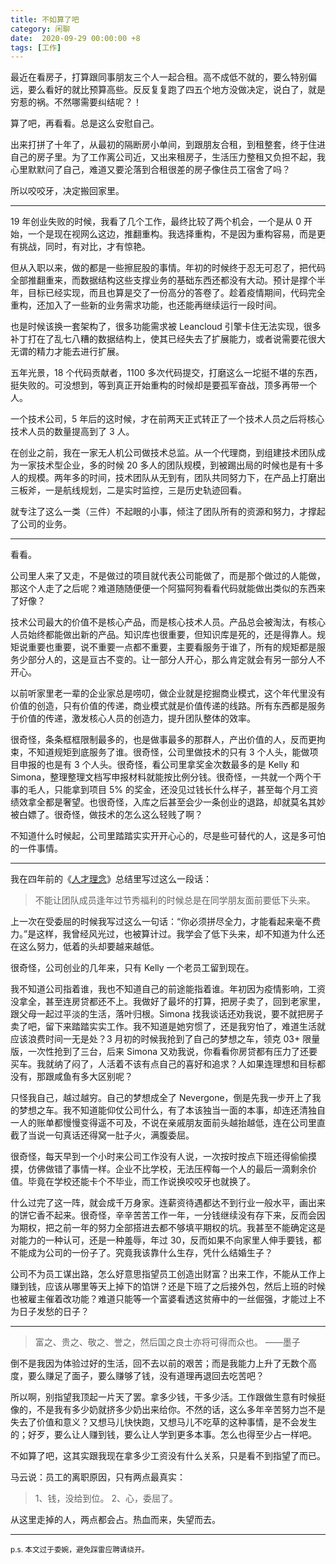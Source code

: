 ```yaml
---
title: 不如算了吧
category: 闲聊
date:  2020-09-29 00:00:00 +8
tags: [工作]
---
```


最近在看房子，打算跟同事朋友三个人一起合租。高不成低不就的，要么特别偏远，要么看好的就比预算高些。反反复复跑了四五个地方没做决定，说白了，就是穷惹的祸。不然哪需要纠结呢？！

算了吧，再看看。总是这么安慰自己。

出来打拼了十年了，从最初的隔断房小单间，到跟朋友合租，到租整套，终于住进自己的房子里。为了工作离公司近，又出来租房子，生活压力整租又负担不起，我心里默默问了自己，难道又要沦落到合租很差的房子像住员工宿舍了吗？

所以咬咬牙，决定搬回家里。

<!-- more -->

---

19 年创业失败的时候，我看了几个工作，最终比较了两个机会，一个是从 0 开始，一个是现在视网么这边，推翻重构。我选择重构，不是因为重构容易，而是更有挑战，同时，有对比，才有惊艳。

但从入职以来，做的都是一些擦屁股的事情。年初的时候终于忍无可忍了，把代码全部推翻重来，而数据结构这些支撑业务的基础东西还都没有大动。预计是撑个半年，目标已经实现，而且也算是交了一份高分的答卷了。趁着疫情期间，代码完全重构，还加入了一些新的业务需求功能，也还能再继续运行一段时间。

也是时候该换一套架构了，很多功能需求被 Leancloud 引擎卡住无法实现，很多补丁打在了乱七八糟的数据结构上，使其已经失去了扩展能力，或者说需要花很大无谓的精力才能去进行扩展。

五年光景，18 个代码贡献者，1100 多次代码提交，打磨这么一坨挺不堪的东西，挺失败的。可没想到，等到真正开始重构的时候却是要孤军奋战，顶多再带一个人。

一个技术公司，5 年后的这时候，才在前两天正式转正了一个技术人员之后将核心技术人员的数量提高到了 3 人。

在创业之前，我在一家无人机公司做技术总监。从一个代理商，到组建技术团队成为一家技术型企业，多的时候 20 多人的团队规模，到被踢出局的时候也是有十多人的规模。两年多的时间，技术团队从无到有，团队共同努力下，在产品上打磨出三板斧，一是航线规划，二是实时监控，三是历史轨迹回看。

就专注了这么一类（三件）不起眼的小事，倾注了团队所有的资源和努力，才撑起了公司的业务。

---

看看。

公司里人来了又走，不是做过的项目就代表公司能做了，而是那个做过的人能做，那这个人走了之后呢？难道随随便便一个阿猫阿狗看看代码就能做出类似的东西来了好像？

技术公司最大的价值不是核心产品，而是核心技术人员。产品总会被淘汰，有核心人员始终都能做出新的产品。知识库也很重要，但知识库是死的，还是得靠人。规矩说重要也重要，说不重要一点都不重要，主要看服务于谁了，所有的规矩都是服务少部分人的，这是亘古不变的。让一部分人开心，那么肯定就会有另一部分人不开心。

以前听家里老一辈的企业家总是唠叨，做企业就是挖掘商业模式，这个年代里没有价值的创造，只有价值的传递，商业模式就是价值传递的线路。所有东西都是服务于价值的传递，激发核心人员的创造力，提升团队整体的效率。

很奇怪，条条框框限制最多的，也是做事最多的那群人，产出价值的人，反而更拘束，不知道规矩到底服务了谁。很奇怪，公司里做技术的只有 3 个人头，能做项目申报的也是有 3 个人头。很奇怪，看公司里拿奖金次数最多的是 Kelly 和 Simona，整理整理文档写申报材料就能按比例分钱。很奇怪，一共就一个两个干事的毛人，只能拿到项目 5% 的奖金，还没见过钱长什么样子，甚至每个月工资绩效拿全都是奢望。也很奇怪，入库之后甚至会少一条创业的退路，却就莫名其妙被白嫖了。很奇怪，做技术的怎么这么轻贱了啊？

不知道什么时候起，公司里踏踏实实开开心心的，尽是些可替代的人，这是多可怕的一件事情。

---

我在四年前的《[人才理念](https://leader.js.cool/mind/team/concept)》总结里写过这么一段话：

> 不能让团队成员逢年过节秀福利的时候总是在同学朋友面前要低下头来。

上一次在受委屈的时候我写过这么一句话：“你必须拼尽全力，才能看起来毫不费力。”是这样，我曾经风光过，也被算计过。我学会了低下头来，却不知道为什么还在这么努力，低着的头却要越来越低。

很奇怪，公司创业的几年来，只有 Kelly 一个老员工留到现在。

我不知道公司指着谁，我也不知道自己的前途能指着谁。年初因为疫情影响，工资没拿全，甚至连房贷都还不上。我做好了最坏的打算，把房子卖了，回到老家里，跟父母一起过平淡的生活，落叶归根。Simona 找我谈话还劝我说，要不就把房子卖了吧，留下来踏踏实实工作。我不知道是她穷惯了，还是我穷怕了，难道生活就应该浪费时间一无是处？3 月初的时候我抢到了自己的梦想之车，领克 03+ 限量版，一次性抢到了三台，后来 Simona 又劝我说，你看看你房贷都有压力了还要买车。我就纳了闷了，人活着不该有点自己的喜好和追求？人如果连理想和目标都没有，那跟咸鱼有多大区别呢？

只怪我自己，越过越穷。自己的梦想成全了 Nevergone，倒是先我一步开上了我的梦想之车。我不知道能仰仗公司什么，有了本该独当一面的本事，却连还清独自一人的账单都慢慢变得遥不可及，不说在亲戚朋友面前头越抬越低，连在公司里直截了当说一句真话还得窝一肚子火，满腹委屈。


很奇怪，每天早到一个小时来公司工作没有人说，一次按时按点下班还得偷偷摸摸，仿佛做错了事情一样。企业不比学校，无法压榨每一个人的最后一滴剩余价值。毕竟在学校还能卡个不毕业，而工作说换咬咬牙也就换了。

什么过完了这一阵，就会成千万身家。连薪资待遇都达不到行业一般水平，画出来的饼它香不起来。很奇怪，辛辛苦苦工作一年，一分钱继续没有存下来，反而会因为期权，把之前一年的努力全部搭进去都不够填平期权的坑。我甚至不能确定这是对能力的一种认可，还是一种羞辱，年过 30，反而如果不向家里人伸手要钱，都不能成为公司的一份子了。究竟我该靠什么生存，凭什么结婚生子？

公司不为员工谋出路，怎么好意思指望员工创造出财富？出来工作，不能从工作上赚到钱，应该从哪里等天上掉下的馅饼？还是下班了之后接外包，然后上班的时候也被雇主催着改功能？难道只能等一个富婆看透这贫瘠中的一丝倔强，才能过上不为日子发愁的日子？

---

> 富之、贵之、敬之、誉之，然后国之良士亦将可得而众也。 ——墨子

倒不是我因为体验过好的生活，回不去以前的艰苦；而是我能力上升了无数个高度，要么赚足了面子，要么赚够了钱，没有道理再退回去吃苦吧？

所以啊，别指望我顶起一片天了罢。拿多少钱，干多少活。工作跟做生意有时候挺像的，不是我有多少奶就挤多少奶出来给你。不然的话，这么多年辛苦努力岂不是失去了价值和意义？又想马儿快快跑，又想马儿不吃草的这种事情，是不会发生的；好歹，要么让人赚到钱，要么让人学到更多本事。怎么也得至少占一样吧。

不如算了吧，这其实跟我现在拿多少工资没有什么关系，只是看不到指望了而已。

马云说：员工的离职原因，只有两点最真实：

>   1、钱，没给到位。
>   2、心，委屈了。

从这里走掉的人，两点都会占。热血而来，失望而去。

---

<small>p.s. 本文过于委婉，避免踩雷应聘请绕开。</small>
